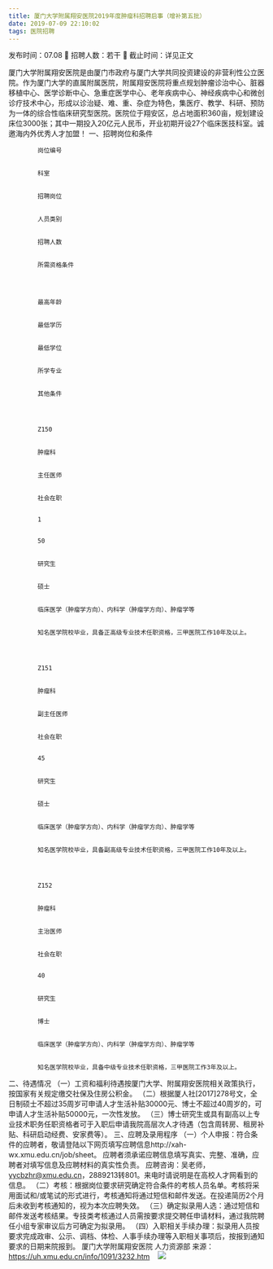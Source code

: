 ```yaml
---
title: 厦门大学附属翔安医院2019年度肿瘤科招聘启事（增补第五批）
date: 2019-07-09 22:10:02
tags: 医院招聘
---
```

发布时间：07.08   🌟   招聘人数：若干   🌈   截止时间：详见正文
<!-- more -->
厦门大学附属翔安医院是由厦门市政府与厦门大学共同投资建设的非营利性公立医院。作为厦门大学的直属附属医院，附属翔安医院将重点规划肿瘤诊治中心、脏器移植中心、医学诊断中心、急重症医学中心、老年疾病中心、神经疾病中心和微创诊疗技术中心，形成以诊治疑、难、重、杂症为特色，集医疗、教学、科研、预防为一体的综合性临床研究型医院。医院位于翔安区，总占地面积360亩，规划建设床位3000张；其中一期投入20亿元人民币，开业初期开设27个临床医技科室。诚邀海内外优秀人才加盟！
一、招聘岗位和条件

    
        
            
            岗位编号
            
            
            科室
            
            
            招聘岗位
            
            
            人员类别
            
            
            招聘人数
            
            
            所需资格条件
            
        
        
            
            最高年龄
            
            
            最低学历
            
            
            最低学位
            
            
            所学专业
            
            
            其他条件
            
        
        
            
            Z150
            
            
            肿瘤科
            
            
            主任医师
            
            
            社会在职
            
            
            1
            
            
            50
            
            
            研究生
            
            
            硕士
            
            
            临床医学（肿瘤学方向）、内科学（肿瘤学方向）、肿瘤学等
            
            
            知名医学院校毕业，具备正高级专业技术任职资格，三甲医院工作10年及以上。
            
        
        
            
            Z151
            
            
            肿瘤科
            
            
            副主任医师
            
            
            社会在职
            
            
            45
            
            
            研究生
            
            
            硕士
            
            
            临床医学（肿瘤学方向）、内科学（肿瘤学方向）、肿瘤学等
            
            
            知名医学院校毕业，具备副高级专业技术任职资格，三甲医院工作10年及以上。
            
        
        
            
            Z152
            
            
            肿瘤科
            
            
            主治医师
            
            
            社会在职
            
            
            40
            
            
            研究生
            
            
            博士
            
            
            临床医学（肿瘤学方向）、内科学（肿瘤学方向）、肿瘤学等
            
            
            知名医学院校毕业，具备中级专业技术任职资格，三甲医院工作3年及以上。
            
        
    

二、待遇情况
（一）工资和福利待遇按厦门大学、附属翔安医院相关政策执行，按国家有关规定缴交社保及住房公积金。
（二）根据厦人社[2017]278号文，全日制硕士不超过35周岁可申请人才生活补贴30000元、博士不超过40周岁的，可申请人才生活补贴50000元，一次性发放。
（三）博士研究生或具有副高以上专业技术职务任职资格者可于入职后申请我院高层次人才待遇（包含周转房、租房补贴、科研启动经费、安家费等）。
三、应聘及录用程序
（一）个人申报：符合条件的应聘者，敬请登陆以下网页填写应聘信息http://xah-wx.xmu.edu.cn/job/sheet。
应聘者须承诺应聘信息填写真实、完整、准确，应聘者对填写信息及应聘材料的真实性负责。
应聘咨询：吴老师，yycbzhr@xmu.edu.cn，2889213转801。来电时请说明是在高校人才网看到的信息。
（二）考核：根据岗位要求研究确定符合条件的考核人员名单。考核将采用面试和/或笔试的形式进行，考核通知将通过短信和邮件发送。在投递简历2个月后未收到考核通知的，视为本次应聘失效。
（三）确定拟录用人选：通过短信和邮件发送考核结果。专技类考核通过人员需按要求提交聘任申请材料，通过我院聘任小组专家审议后方可确定为拟录用。
（四）入职相关手续办理：拟录用人员按要求完成政审、公示、调档、体检、人事手续办理等入职相关事项后，按报到通知要求的日期来院报到。
厦门大学附属翔安医院
人力资源部
来源：
https://uh.xmu.edu.cn/info/1091/3232.htm
 
 ![](https://cdn.weiweiblog.cn/20181015134814.png)